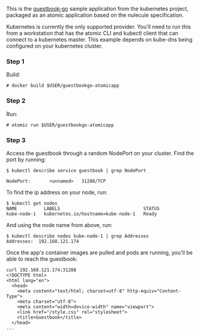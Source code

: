 This is the [guestbook-go](https://github.com/GoogleCloudPlatform/kubernetes/tree/master/examples/guestbook-go) sample application from the kubernetes project, packaged as an atomic application based on the nulecule specification. 

Kubernetes is currently the only supported provider. You'll need to run this from a workstation that has the atomic CLI and kubectl client that can connect to a kubernetes master. This example depends on kube-dns being configured on your kubernetes cluster.

### Step 1

Build:

```
# docker build $USER/guestbookgo-atomicapp
```

### Step 2 

Run:

```
# atomic run $USER/guestbookgo-atomicapp
```

### Step 3

Access the guestbook through a random NodePort on your cluster. Find the port by running:

```
$ kubectl describe service guestbook | grep NodePort

NodePort:		<unnamed>	31288/TCP
```

To find the ip address on your node, run:

```
$ kubectl get nodes
NAME          LABELS                               STATUS
kube-node-1   kubernetes.io/hostname=kube-node-1   Ready
```

And using the node name from above, run:

```
$ kubectl describe nodes kube-node-1 | grep Addresses
Addresses:	192.168.121.174
```

Once the app's container images are pulled and pods are running, you'll be able to reach the guestbook:

```
curl 192.168.121.174:31288
<!DOCTYPE html>
<html lang="en">
  <head>
    <meta content="text/html; charset=utf-8" http-equiv="Content-Type">
    <meta charset="utf-8">
    <meta content="width=device-width" name="viewport">
    <link href="/style.css" rel="stylesheet">
    <title>Guestbook</title>
  </head>
...
``` 
